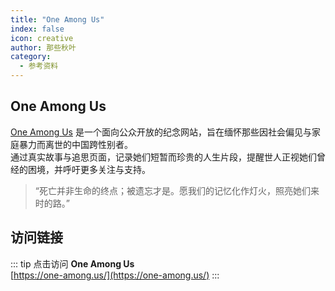 ```yaml
---
title: "One Among Us"
index: false
icon: creative
author: 那些秋叶
category:
  - 参考资料
---
```


## One Among Us

[One Among Us](https://one-among.us/) 是一个面向公众开放的纪念网站，旨在缅怀那些因社会偏见与家庭暴力而离世的中国跨性别者。  
通过真实故事与追思页面，记录她们短暂而珍贵的人生片段，提醒世人正视她们曾经的困境，并呼吁更多关注与支持。

> “死亡并非生命的终点；被遗忘才是。愿我们的记忆化作灯火，照亮她们来时的路。”

## 访问链接

::: tip
点击访问 **One Among Us**  
[https://one-among.us/](https://one-among.us/)
:::


